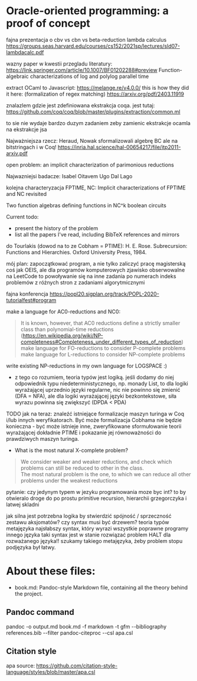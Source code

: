 # Oracle-oriented programming: a proof of concept

fajna prezentacja o cbv vs cbn vs beta-reduction lambda calculus
https://groups.seas.harvard.edu/courses/cs152/2021sp/lectures/sld07-lambdacalc.pdf

wazny paper w kwestii przegladu literatury:
https://link.springer.com/article/10.1007/BF01202288#preview
Function-algebraic characterizations of log and polylog parallel time



extract OCaml to Javascript:
https://melange.re/v4.0.0/
this is how they did it here:
(formalization of regex matching)
https://arxiv.org/pdf/2403.11919

znalazlem gdzie jest zdefiniowana ekstrakcja coqa.
jest tutaj:
https://github.com/coq/coq/blob/master/plugins/extraction/common.ml

to sie nie wydaje bardzo duzym zadaniem zeby zamienic ekstrakcje ocamla na ekstrakcje jsa

Najważniejsza rzecz:
Heraud, Nowak sformalizowali algebrę BC ale na bitstringach i w Coq!
https://inria.hal.science/hal-00654217/file/itp2011-arxiv.pdf




open problem: an implicit characterization of parimonious reductions


Najwazniejsi badacze:
Isabel Oitavem
Ugo Dal Lago

kolejna characteryzacja FPTIME, NC:
Implicit characterizations of FPTIME and NC revisited

Two function algebras defining functions in NC^k
 boolean circuits

Current todo:
- present the history of the problem
- list all the papers I've read, including BibTeX references and mirrors

do Tourlakis (dowod na to ze Cobham = PTIME):
 H. E. Rose. Subrecursion: Functions and Hierarchies. Oxford University Press, 1984.


mój plan: zapoczątkować program, a nie tylko zaliczyć pracę magisterską
coś jak OEIS, ale dla programów komputerowych
zjawisko obserwowalne na LeetCode to powoływanie się na inne zadania po numerach
indeks problemów z różnych stron z zadaniami algorytmicznymi

fajna konferencja
https://popl20.sigplan.org/track/POPL-2020-tutorialfest#program

make a language for AC0-reductions and NC0:
> It is known, however, that AC0 reductions define a strictly smaller class than polynomial-time reductions (https://en.wikipedia.org/wiki/NP-completeness#Completeness_under_different_types_of_reduction)
make language for FO-reductions to consider P-complete problems
make language for L-reductions to consider NP-complete problems

write existing NP-reductions in my own language for LOGSPACE :)


- z tego co rozumiem, teoria typów jest logiką. jeśli dodamy do niej odpowiednik
   typu niedeterministycznego, np. monady List, to dla logiki wyrażającej uprzednio
   języki regularne, nic nie powinno się zmienić (DFA = NFA), ale dla logiki
   wyrażającej języki bezkontekstowe, siła wyrazu powinna się zwiększyć (DPDA < PDA)



TODO jak na teraz:
znaleźć istniejące formalizacje maszyn turinga w Coq i/lub innych weryfikatorach.
Być może formalizacja Cobhama nie będzie konieczna - być może istnieje inne,
zweryfikowane sformułowanie teorii wyrażającej dokładnie PTIME i pokazanie jej
równoważności do prawdziwych maszyn turinga.

   
- What is the most natural X-complete problem?
> We consider weaker and weaker reductions, and check
> which problems can still be reduced to other in the class.  
> The most natural problem is the one, to which we can reduce all other problems
> under the weakest reductions

pytanie: czy jedynym typem w jezyku programowania moze byc int?
to by otwieralo droge do po prostu primitive recursion,
hierarchii grzegorczyka i latwej skladni

jak silna jest potrzebna logika by stwierdzić spójność / sprzeczność zestawu aksjomatów?
czy syntax musi być drzewem?
teoria typów metajęzyka
najsłabszy syntax, który wyrazi wszystkie poprawne programy innego języka
taki syntax jest w stanie rozwiązać problem HALT dla rozważanego języka!!
szukamy takiego metajęzyka, żeby problem stopu podjęzyka był łatwy.

# About these files:
- book.md: Pandoc-style Markdown file, containing all the theory behind the
project.

## Pandoc command
pandoc -o output.md book.md -f markdown -t gfm --bibliography references.bib --filter pandoc-citeproc --csl apa.csl

## Citation style
apa
source:
https://github.com/citation-style-language/styles/blob/master/apa.csl

